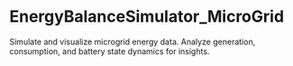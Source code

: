 # EnergyBalanceSimulator_MicroGrid
Simulate and visualize microgrid energy data. Analyze generation, consumption, and battery state dynamics for insights.
